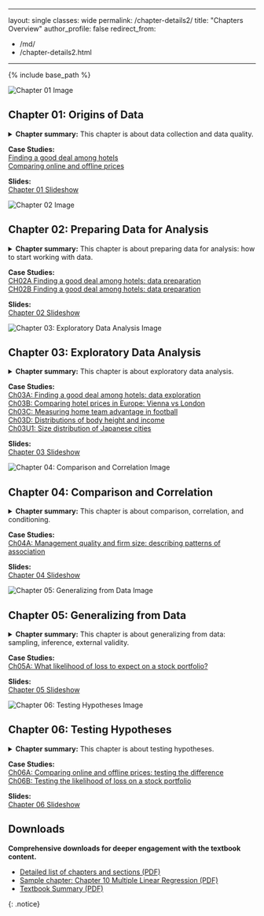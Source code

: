 
---
layout: single
classes: wide
permalink: /chapter-details2/
title: "Chapters Overview"
author_profile: false
redirect_from:
  - /md/
  - /chapter-details2.html
---

{% include base_path %}

<div class="chapters">

<div class="chapter-card" id="chapter-01">
  <img src="/images/chapter-images/ch01-fig.png" alt="Chapter 01 Image">
  <div class="chapter-summary">
    <h2 class="chapter-title">Chapter 01: Origins of Data</h2>
    <details>
<summary><strong>Chapter summary:</strong> This chapter is about data collection and data quality.</summary>
      <p>This chapter starts by introducing <strong>key concepts of data</strong>. It then describes the most important <strong>methods of data collection</strong> used in business, economics, and policy analysis, such as <strong>web scraping</strong>, <strong>using administrative sources</strong>, and <strong>conducting surveys</strong>. We introduce aspects of data quality, such as <strong>validity and reliability of variables</strong> and <strong>coverage of observations</strong>. We discuss how to assess and link data quality to how the data was collected. We devote a section to <strong>Big Data</strong> to understand what it is and how it may differ from more traditional data. This chapter also covers <strong>sampling</strong>, including <strong>random sampling</strong> and potential biases due to <strong>noncoverage</strong> and <strong>nonresponse</strong>, as well as <strong>ethical issues</strong> and some <strong>good practices in data collection</strong>.</p>
    </details>
    <p>
      <strong>Case Studies:</strong><br>
      <a href="https://gabors-data-analysis.com/casestudies/#ch01a-finding-a-good-deal-among-hotels-data-collection">Finding a good deal among hotels</a><br>
      <a href="https://gabors-data-analysis.com/casestudies/#ch01b-comparing-online-and-offline-prices-data-collection">Comparing online and offline prices</a>
    </p>
    <p>
      <strong>Slides:</strong><br>
      <a href="/images/slides-public/da-public-slides-ch01-v3-2023.pdf">Chapter 01 Slideshow</a>
    </p>
  </div>
</div>

<div class="chapter-card" id="chapter-02">
  <img src="/images/chapter-images/ch02-fig.png" alt="Chapter 02 Image">
  <div class="chapter-summary">
    <h2 class="chapter-title">Chapter 02: Preparing Data for Analysis</h2>
    <details>
      <summary><strong>Chapter summary:</strong> This chapter is about preparing data for analysis: how to start working with data.</summary>
      <p>First, we clarify some concepts: <strong>types of variables</strong>, <strong>types of observations</strong>, <strong>data tables</strong>, and <strong>datasets</strong>. We then turn to the concept of <strong>tidy data</strong>: data tables with the same kinds of observations. We discuss potential issues with observations and variables, and how to deal with those issues. We describe <strong>good practices for the process of data cleaning</strong> and discuss the additional <strong>challenges of working with Big Data</strong>.</p>
        </details>
    <p>
      <strong>Case Studies:</strong><br>
      <a href="https://gabors-data-analysis.com/casestudies/#ch02a-finding-a-good-deal-among-hotels-data-preparation">CH02A Finding a good deal among hotels: data preparation</a><br>
      <a href="https://gabors-data-analysis.com/casestudies/#ch02b-finding-a-good-deal-among-hotels-data-preparation">CH02B Finding a good deal among hotels: data preparation</a>
    </p>
    <p>
      <strong>Slides:</strong><br>
      <a href="/images/slides-public/da-public-slides-ch02-v3-2023.pdf">Chapter 02 Slideshow</a>
    </p>
  </div>
</div>

<div class="chapter-card" id="chapter-03">
  <img src="/images/chapter-images/ch03-fig.png" alt="Chapter 03: Exploratory Data Analysis Image">
  <div class="chapter-summary">
    <h2 class="chapter-title">Chapter 03: Exploratory Data Analysis</h2>
    <details>
      <summary><strong>Chapter summary:</strong> This chapter is about exploratory data analysis.</summary>      
      <p>The chapter starts with <strong>exploratory data analysis</strong> is important. It then discusses some basic concepts such as <strong>frequencies</strong>, <strong>probabilities</strong>, <strong>distributions</strong>, and <strong>extreme values</strong>. It includes guidelines for producing informative graphs and tables for presentation and describes the most important <strong>summary statistics</strong>. The chapter and its appendix also cover some of the most important <strong>theoretical distributions</strong> and their uses.  
</p>
    </details>
    <p>
      <strong>Case Studies:</strong><br>
      <a href="https://gabors-data-analysis.com/casestudies/#ch03a-finding-a-good-deal-among-hotels-data-exploration">Ch03A: Finding a good deal among hotels: data exploration</a><br>
      <a href="https://gabors-data-analysis.com/casestudies/#ch03b-comparing-hotel-prices-in-europe-vienna-vs-london">Ch03B: Comparing hotel prices in Europe: Vienna vs London</a><br>
      <a href="https://gabors-data-analysis.com/casestudies/#ch03c-measuring-home-team-advantage-in-football">Ch03C: Measuring home team advantage in football</a><br>
      <a href="https://gabors-data-analysis.com/casestudies/#ch03d-distributions-of-body-height-and-income">Ch03D: Distributions of body height and income</a><br>
      <a href="https://gabors-data-analysis.com/casestudies/#ch03u1-size-distribution-of-japanese-cities">Ch03U1: Size distribution of Japanese cities</a>
    </p>
    <p>
      <strong>Slides:</strong><br>
      <a href="/images/slides-public/da-public-slides-ch03-v3-2023.pdf">Chapter 03 Slideshow</a>
    </p>
  </div>
</div>

<div class="chapter-card" id="chapter-04">
  <img src="/images/chapter-images/ch04-fig.png" alt="Chapter 04: Comparison and Correlation Image">
  <div class="chapter-summary">
    <h2 class="chapter-title">Chapter 04: Comparison and Correlation</h2>
    <details>
      <summary><strong>Chapter summary:</strong> This chapter is about comparison, correlation, and conditioning.</summary>
      <p>Most methods of data analysis are based on comparing values of one variable, <strong>y</strong>, across observations with different values of another variable, <strong>x</strong>, or more such variables. This chapter instroduces simple methods of such comparison. We start by emphasizing that we need to define both <strong>y</strong> and <strong>x</strong> precisely for meaningful comparisons, and we need to measure them well. We introduce <strong>conditioning</strong>, and we discuss <strong>conditional comparisons</strong>, or further conditioning, which takes values of other variables into account as well. We discuss <strong>conditional probabilities</strong>, <strong>conditional distributions</strong>, and <strong>conditional means</strong>. We introduce the related concepts of <strong>dependence</strong>, <strong>mean-dependence</strong>, and we introduce <strong>covariance</strong> and <strong>correlation</strong>. Throughout the chapter, we discuss informative <strong>visualization</strong> of the various kinds of comparisons.
</p>
    </details>
    <p>
      <strong>Case Studies:</strong><br>
      <a href="https://gabors-data-analysis.com/casestudies/#ch04a-management-quality-and-firm-size-describing-patterns-of-association">Ch04A: Management quality and firm size: describing patterns of association</a>
    </p>
    <p>
      <strong>Slides:</strong><br>
      <a href="/images/slides-public/da-public-slides-ch04-v3-2023.pdf">Chapter 04 Slideshow</a>
    </p>
  </div>
</div>

<div class="chapter-card" id="chapter-05">
  <img src="/images/chapter-images/ch05-fig.png" alt="Chapter 05: Generalizing from Data Image">
  <div class="chapter-summary">
    <h2 class="chapter-title">Chapter 05: Generalizing from Data</h2>
    <details>
      <summary><strong>Chapter summary:</strong> This chapter is about generalizing from data: sampling, inference, external validity.</summary>
      <p>This chapter introduces the conceptual issues with generalizing results from our data to the general pattern we care about and methods of statistical inference.
We start by discussing the <strong>two steps of the process of generalization</strong>: generalizing from the data to the <strong>general pattern our data represents</strong>, such as a population, and assessing how the <strong>general pattern that is relevant for the situation we care about</strong> relates to the general pattern our data represents. The first task is <strong>statistical inference</strong>, the second is assessing <strong>external validity</strong>. We introduce the conceptual framework of <strong>repeated samples</strong> and <strong>estimation</strong>. We introduce <strong>the standard error</strong> and <strong>the confidence interval</strong> that quantify the uncertainty of this step of generalization. We introduce two methods to estimate the standard error, <strong>the bootstrap</strong> and <strong>the standard error formula</strong>. Discussing external validity, we acknowledge that there are no readily available methods to quantify the uncertainty of this step of generalization, but we discuss how we can think about it and how we may use the results of additional data analysis to assess it.
</p>
    </details>
    <p>
      <strong>Case Studies:</strong><br>
      <a href="https://gabors-data-analysis.com/casestudies/#ch05a-what-likelihood-of-loss-to-expect-on-a-stock-portfolio">Ch05A: What likelihood of loss to expect on a stock portfolio?</a>
    </p>
    <p>
      <strong>Slides:</strong><br>
      <a href="/images/slides-public/da-public-slides-ch05-v3-2023.pdf">Chapter 05 Slideshow</a>
    </p>
  </div>
</div>

<div class="chapter-card" id="chapter-06">
  <img src="/images/chapter-images/ch06-fig.png" alt="Chapter 06: Testing Hypotheses Image">
  <div class="chapter-summary">
    <h2 class="chapter-title">Chapter 06: Testing Hypotheses</h2>
    <details>
      <summary><strong>Chapter summary:</strong> This chapter is about testing hypotheses.</summary>
      <p>This chapter introduces the logic and practice of testing hypotheses.
We describe the <strong>steps of hypothesis testing</strong> and discuss two alternative ways to carry it out: one with the help of a <strong>test statistic</strong> and a <strong>critical value</strong>, and another one with the help of a <strong>p-value</strong>. We discuss how decision rules are derived from our desire to control the likelihood of making erroneous decisions (<strong>false positives</strong> and <strong>false negatives</strong>), and how <strong>significance levels</strong>, <strong>power</strong>, and <strong>p-values</strong> are related to the likelihood of those errors.  We focus on testing hypotheses about averages, but, as we show in one of our case studies, this focus is less restrictive than it may appear. The chapter covers <strong>one-sided versus two-sided alternatives</strong>, issues with <strong>testing multiple hypotheses</strong>, the perils of <strong>p-hacking</strong>, and some issues with testing on Big Data.  
</p>
    </details>
    <p>
      <strong>Case Studies:</strong><br>
      <a href="https://gabors-data-analysis.com/casestudies/#ch06a-comparing-online-and-offline-prices-testing-the-difference">Ch06A: Comparing online and offline prices: testing the difference</a><br>
      <a href="https://gabors-data-analysis.com/casestudies/#ch06b-testing-the-likelihood-of-loss-on-a-stock-portfolio">Ch06B: Testing the likelihood of loss on a stock portfolio</a>
    </p>
    <p>
      <strong>Slides:</strong><br>
      <a href="/images/slides-public/da-public-slides-ch06-v3-2023.pdf">Chapter 06 Slideshow</a>
    </p>
  </div>
</div>











## Downloads

**Comprehensive downloads for deeper engagement with the textbook content.**

- [Detailed list of chapters and sections (PDF)](/files/front_Bekes_Kezdi.pdf)
- [Sample chapter: Chapter 10 Multiple Linear Regression (PDF)](/files/Ch10_Bekes_Kezdi_draft_2020nov.pdf)
- [Textbook Summary (PDF)](/files/bekes-kezdi-data-analysis-summary.pdf)

{: .notice}
